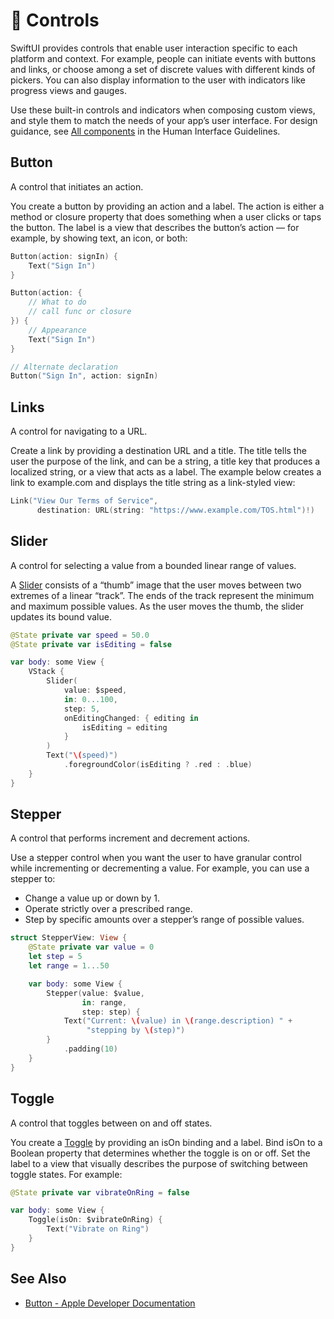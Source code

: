 # 🧠 Controls

SwiftUI provides controls that enable user interaction specific to each platform and context. For example, people can initiate events with buttons and links, or choose among a set of discrete values with different kinds of pickers. You can also display information to the user with indicators like progress views and gauges.

Use these built-in controls and indicators when composing custom views, and style them to match the needs of your app’s user interface. For design guidance, see [All components](https://developer.apple.com/design/human-interface-guidelines/components/all-components) in the Human Interface Guidelines.

## Button

A control that initiates an action.

You create a button by providing an action and a label. The action is either a method or closure property that does something when a user clicks or taps the button. The label is a view that describes the button’s action — for example, by showing text, an icon, or both:

```swift
Button(action: signIn) {
    Text("Sign In")
}

Button(action: {
    // What to do
    // call func or closure
}) {
    // Appearance
    Text("Sign In")
}

// Alternate declaration
Button("Sign In", action: signIn)
```

## Links

A control for navigating to a URL.

Create a link by providing a destination URL and a title. The title tells the user the purpose of the link, and can be a string, a title key that produces a localized string, or a view that acts as a label. The example below creates a link to example.com and displays the title string as a link-styled view:

```swift
Link("View Our Terms of Service",
      destination: URL(string: "https://www.example.com/TOS.html")!)
```

## Slider

A control for selecting a value from a bounded linear range of values.

A [Slider](https://developer.apple.com/documentation/swiftui/slider) consists of a “thumb” image that the user moves between two extremes of a linear “track”. The ends of the track represent the minimum and maximum possible values. As the user moves the thumb, the slider updates its bound value.

```swift
@State private var speed = 50.0
@State private var isEditing = false

var body: some View {
    VStack {
        Slider(
            value: $speed,
            in: 0...100,
            step: 5,
            onEditingChanged: { editing in
                isEditing = editing
            }
        )
        Text("\(speed)")
            .foregroundColor(isEditing ? .red : .blue)
    }
}
```

## Stepper

A control that performs increment and decrement actions.

Use a stepper control when you want the user to have granular control while incrementing or decrementing a value. For example, you can use a stepper to:

- Change a value up or down by 1.
- Operate strictly over a prescribed range.
- Step by specific amounts over a stepper’s range of possible values.

```swift
struct StepperView: View {
    @State private var value = 0
    let step = 5
    let range = 1...50

    var body: some View {
        Stepper(value: $value,
                in: range,
                step: step) {
            Text("Current: \(value) in \(range.description) " +
                 "stepping by \(step)")
        }
            .padding(10)
    }
}
```

## Toggle

A control that toggles between on and off states.

You create a [Toggle](https://developer.apple.com/documentation/swiftui/toggle) by providing an isOn binding and a label. Bind isOn to a Boolean property that determines whether the toggle is on or off. Set the label to a view that visually describes the purpose of switching between toggle states. For example:

```swift
@State private var vibrateOnRing = false

var body: some View {
    Toggle(isOn: $vibrateOnRing) {
        Text("Vibrate on Ring")
    }
}
```

## See Also

- [Button - Apple Developer Documentation](https://developer.apple.com/documentation/swiftui/button)